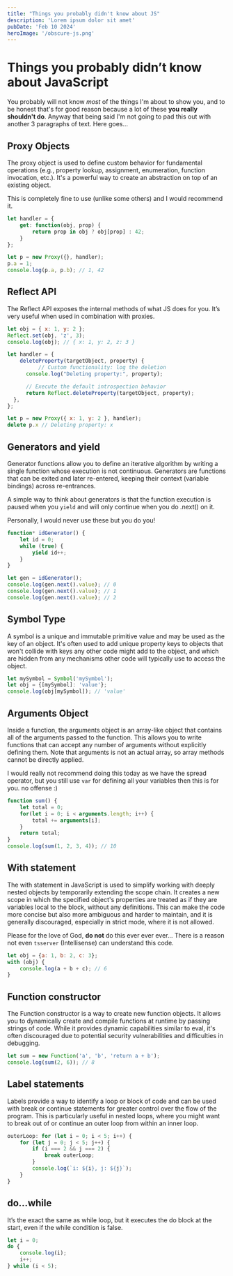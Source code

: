 ```yaml
---
title: "Things you probably didn't know about JS"
description: 'Lorem ipsum dolor sit amet'
pubDate: 'Feb 10 2024'
heroImage: '/obscure-js.png'
---
```

# Things you probably didn’t know about JavaScript

You probably will not know *most* of the things I'm about to show you, and to be honest that's for good reason because a lot of these **you really shouldn't do**. Anyway that being said I'm not going to pad this out with another 3 paragraphs of text. Here goes...

## Proxy Objects

The proxy object is used to define custom behavior for fundamental operations (e.g., property lookup, assignment, enumeration, function invocation, etc.). It's a powerful way to create an abstraction on top of an existing object.

This is completely fine to use (unlike some others) and I would recommend it.

```jsx
let handler = {
    get: function(obj, prop) {
        return prop in obj ? obj[prop] : 42;
    }
};

let p = new Proxy({}, handler);
p.a = 1;
console.log(p.a, p.b); // 1, 42
```

## Reflect API

The Reflect API exposes the internal methods of what JS does for you. It’s very useful when used in combination with proxies.

```jsx
let obj = { x: 1, y: 2 };
Reflect.set(obj, 'z', 3);
console.log(obj); // { x: 1, y: 2, z: 3 }
```

```jsx
let handler = {
	deleteProperty(targetObject, property) {
	      // Custom functionality: log the deletion
      console.log("Deleting property:", property);

      // Execute the default introspection behavior
      return Reflect.deleteProperty(targetObject, property);
  },
};

let p = new Proxy({ x: 1, y: 2 }, handler);
delete p.x // Deleting property: x
```

## Generators and yield

Generator functions allow you to define an iterative algorithm by writing a single function whose execution is not continuous. Generators are functions that can be exited and later re-entered, keeping their context (variable bindings) across re-entrances.

A simple way to think about generators is that the function execution is paused when you `yield` and will only continue when you do .next() on it.

Personally, I would never use these but you do you!

```jsx
function* idGenerator() {
    let id = 0;
    while (true) {
        yield id++;
    }
}

let gen = idGenerator();
console.log(gen.next().value); // 0
console.log(gen.next().value); // 1
console.log(gen.next().value); // 2
```

## Symbol Type

A symbol is a unique and immutable primitive value and may be used as the key of an object. It's often used to add unique property keys to objects that won't collide with keys any other code might add to the object, and which are hidden from any mechanisms other code will typically use to access the object.

```jsx
let mySymbol = Symbol('mySymbol');
let obj = {[mySymbol]: 'value'};
console.log(obj[mySymbol]); // 'value'
```

## Arguments Object

Inside a function, the arguments object is an array-like object that contains all of the arguments passed to the function. This allows you to write functions that can accept any number of arguments without explicitly defining them. Note that arguments is not an actual array, so array methods cannot be directly applied.

I would really not recommend doing this today as we have the spread operator, but you still use `var` for defining all your variables then this is for you. no offense :)

```jsx
function sum() {
    let total = 0;
    for(let i = 0; i < arguments.length; i++) {
        total += arguments[i];
    }
    return total;
}
console.log(sum(1, 2, 3, 4)); // 10
```

## With statement

The with statement in JavaScript is used to simplify working with deeply nested objects by temporarily extending the scope chain. It creates a new scope in which the specified object's properties are treated as if they are variables local to the block, without any definitions. This can make the code more concise but also more ambiguous and harder to maintain, and it is generally discouraged, especially in strict mode, where it is not allowed.

Please for the love of God, **do not** do this ever ever ever... There is a reason not even `tsserver` (Intellisense) can understand this code.

```jsx
let obj = {a: 1, b: 2, c: 3};
with (obj) {
    console.log(a + b + c); // 6
}
```

## Function constructor

The Function constructor is a way to create new function objects. It allows you to dynamically create and compile functions at runtime by passing strings of code. While it provides dynamic capabilities similar to eval, it's often discouraged due to potential security vulnerabilities and difficulties in debugging.

```jsx
let sum = new Function('a', 'b', 'return a + b');
console.log(sum(2, 6)); // 8
```

## Label statements

Labels provide a way to identify a loop or block of code and can be used with break or continue statements for greater control over the flow of the program. This is particularly useful in nested loops, where you might want to break out of or continue an outer loop from within an inner loop.

```jsx
outerLoop: for (let i = 0; i < 5; i++) {
    for (let j = 0; j < 5; j++) {
        if (i === 2 && j === 2) {
            break outerLoop;
        }
        console.log(`i: ${i}, j: ${j}`);
    }
}
```

## do…while

It’s the exact the same as while loop, but it executes the do block at the start, even if the while condition is false.

```jsx
let i = 0;
do {
    console.log(i);
    i++;
} while (i < 5);
```

